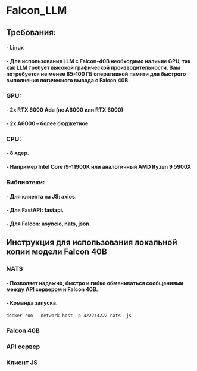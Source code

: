 # **Falcon_LLM**

## **Требования**: 
#### - Linux 
#### - Для использования LLM с Falcon-40B необходимо наличие GPU, так как LLM требует высокой графической производительности. Вам потребуется не менее 85-100 ГБ оперативной памяти для быстрого выполнения логического вывода с Falcon 40B.
### GPU:
#### - 2x RTX 6000 Ada (не A6000 или RTX 6000)
#### - 2x A6000 – более бюджетное
### CPU:
#### - 8 ядер.
#### - Например Intel Core i9-11900K или аналогичный AMD Ryzen 9 5900X

### Библиотеки:
#### - Для клиента на JS: axios.
#### - Для FastAPI: fastapi.
#### - Для Falcon: asyncio, nats, json.


## **Инструкция для использования локальной копии модели Falcon 40B**
### NATS
#### - Позволяет надежно, быстро и гибко обмениваться сообщениями между API сервером и Falcon 40B.
#### - Команда запуска.
```
docker run --network host -p 4222:4222 nats -js
```


### Falcon 40B

### API сервер


### Клиент JS
